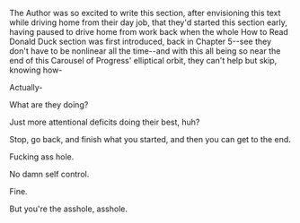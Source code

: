 The Author was so excited to write this section, after envisioning this text while driving home from their day job, that they'd started this section early, having paused to drive home from work back when the whole How to Read Donald Duck section was first introduced, back in Chapter 5--see they don't have to be nonlinear all the time--and with this all being so near the end of this Carousel of Progress' elliptical orbit, they can't help but skip, knowing how-

Actually-

What are they doing?

Just more attentional deficits doing their best, huh?

Stop, go back, and finish what you started, and then you can get to the end.

Fucking ass hole.

No damn self control.

Fine.

But you're the asshole, asshole.